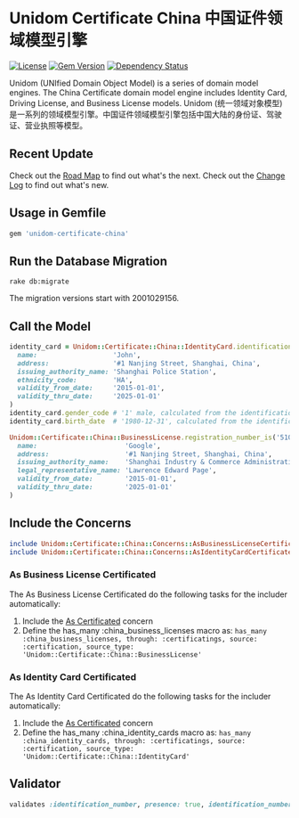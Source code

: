 # Unidom Certificate China 中国证件领域模型引擎

[![License](https://img.shields.io/badge/license-MIT-green.svg)](http://opensource.org/licenses/MIT)
[![Gem Version](https://badge.fury.io/rb/unidom-certificate-china.svg)](https://badge.fury.io/rb/unidom-certificate-china)
[![Dependency Status](https://gemnasium.com/badges/github.com/topbitdu/unidom-certificate-china.svg)](https://gemnasium.com/github.com/topbitdu/unidom-certificate-china)

Unidom (UNIfied Domain Object Model) is a series of domain model engines. The China Certificate domain model engine includes Identity Card, Driving License, and Business License models.
Unidom (统一领域对象模型)是一系列的领域模型引擎。中国证件领域模型引擎包括中国大陆的身份证、驾驶证、营业执照等模型。



## Recent Update

Check out the [Road Map](ROADMAP.md) to find out what's the next.
Check out the [Change Log](CHANGELOG.md) to find out what's new.



## Usage in Gemfile

```ruby
gem 'unidom-certificate-china'
```



## Run the Database Migration

```shell
rake db:migrate
```
The migration versions start with 2001029156.



## Call the Model

```ruby
identity_card = Unidom::Certificate::China::IdentityCard.identification_number_is('51010519801231123X').first_or_create(
  name:                   'John',
  address:                '#1 Nanjing Street, Shanghai, China',
  issuing_authority_name: 'Shanghai Police Station',
  ethnicity_code:         'HA',
  validity_from_date:     '2015-01-01',
  validity_thru_date:     '2025-01-01'
)
identity_card.gender_code # '1' male, calculated from the identification_number
identity_card.birth_date  # '1980-12-31', calculated from the identification_number

Unidom::Certificate::China::BusinessLicense.registration_number_is('510105012345670').first_or_create(
  name:                      'Google',
  address:                   '#1 Nanjing Street, Shanghai, China',
  issuing_authority_name:    'Shanghai Industry & Commerce Administration',
  legal_representative_name: 'Lawrence Edward Page',
  validity_from_date:        '2015-01-01',
  validity_thru_date:        '2025-01-01'
)
```



## Include the Concerns

```ruby
include Unidom::Certificate::China::Concerns::AsBusinessLicenseCertificated
include Unidom::Certificate::China::Concerns::AsIdentityCardCertificated
```

### As Business License Certificated

The As Business License Certificated do the following tasks for the includer automatically:
1. Include the [As Certificated](http://https://github.com/topbitdu/unidom-certificated) concern  
2. Define the has_many :china_business_licenses macro as: ``has_many :china_business_licenses, through: :certificatings, source: :certification, source_type: 'Unidom::Certificate::China::BusinessLicense'``

### As Identity Card Certificated

The As Identity Card Certificated do the following tasks for the includer automatically:
1. Include the [As Certificated](http://https://github.com/topbitdu/unidom-certificated) concern  
2. Define the has_many :china_identity_cards macro as: ``has_many :china_identity_cards, through: :certificatings, source: :certification, source_type: 'Unidom::Certificate::China::IdentityCard'``



## Validator

```ruby
validates :identification_number, presence: true, identification_number: true
```
